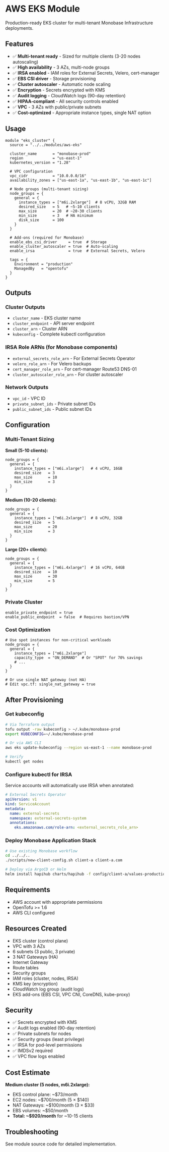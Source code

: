 # AWS EKS Module

Production-ready EKS cluster for multi-tenant Monobase Infrastructure deployments.

## Features

- ✅ **Multi-tenant ready** - Sized for multiple clients (3-20 nodes autoscaling)
- ✅ **High availability** - 3 AZs, multi-node groups
- ✅ **IRSA enabled** - IAM roles for External Secrets, Velero, cert-manager
- ✅ **EBS CSI driver** - Storage provisioning
- ✅ **Cluster autoscaler** - Automatic node scaling
- ✅ **Encryption** - Secrets encrypted with KMS
- ✅ **Audit logging** - CloudWatch logs (90-day retention)
- ✅ **HIPAA-compliant** - All security controls enabled
- ✅ **VPC** - 3 AZs with public/private subnets
- ✅ **Cost-optimized** - Appropriate instance types, single NAT option

## Usage

```hcl
module "eks_cluster" {
  source = "../../modules/aws-eks"
  
  cluster_name       = "monobase-prod"
  region             = "us-east-1"
  kubernetes_version = "1.28"
  
  # VPC configuration
  vpc_cidr           = "10.0.0.0/16"
  availability_zones = ["us-east-1a", "us-east-1b", "us-east-1c"]
  
  # Node groups (multi-tenant sizing)
  node_groups = {
    general = {
      instance_types = ["m6i.2xlarge"]  # 8 vCPU, 32GB RAM
      desired_size   = 5   # ~5-10 clients
      max_size       = 20  # ~20-30 clients
      min_size       = 3   # HA minimum
      disk_size      = 100
    }
  }
  
  # Add-ons (required for Monobase)
  enable_ebs_csi_driver     = true  # Storage
  enable_cluster_autoscaler = true  # Auto-scaling
  enable_irsa               = true  # External Secrets, Velero
  
  tags = {
    Environment = "production"
    ManagedBy   = "opentofu"
  }
}
```

## Outputs

### Cluster Outputs
- `cluster_name` - EKS cluster name
- `cluster_endpoint` - API server endpoint
- `cluster_arn` - Cluster ARN
- `kubeconfig` - Complete kubectl configuration

### IRSA Role ARNs (for Monobase components)
- `external_secrets_role_arn` - For External Secrets Operator
- `velero_role_arn` - For Velero backups
- `cert_manager_role_arn` - For cert-manager Route53 DNS-01
- `cluster_autoscaler_role_arn` - For cluster autoscaler

### Network Outputs
- `vpc_id` - VPC ID
- `private_subnet_ids` - Private subnet IDs
- `public_subnet_ids` - Public subnet IDs

## Configuration

### Multi-Tenant Sizing

**Small (5-10 clients):**
```hcl
node_groups = {
  general = {
    instance_types = ["m6i.xlarge"]   # 4 vCPU, 16GB
    desired_size   = 3
    max_size       = 10
    min_size       = 3
  }
}
```

**Medium (10-20 clients):**
```hcl
node_groups = {
  general = {
    instance_types = ["m6i.2xlarge"]  # 8 vCPU, 32GB
    desired_size   = 5
    max_size       = 20
    min_size       = 3
  }
}
```

**Large (20+ clients):**
```hcl
node_groups = {
  general = {
    instance_types = ["m6i.4xlarge"]  # 16 vCPU, 64GB
    desired_size   = 10
    max_size       = 30
    min_size       = 5
  }
}
```

### Private Cluster

```hcl
enable_private_endpoint = true
enable_public_endpoint  = false  # Requires bastion/VPN
```

### Cost Optimization

```hcl
# Use spot instances for non-critical workloads
node_groups = {
  general = {
    instance_types = ["m6i.2xlarge"]
    capacity_type  = "ON_DEMAND"  # Or "SPOT" for 70% savings
    # ...
  }
}

# Or use single NAT gateway (not HA)
# Edit vpc.tf: single_nat_gateway = true
```

## After Provisioning

### Get kubeconfig

```bash
# Via Terraform output
tofu output -raw kubeconfig > ~/.kube/monobase-prod
export KUBECONFIG=~/.kube/monobase-prod

# Or via AWS CLI
aws eks update-kubeconfig --region us-east-1 --name monobase-prod

# Verify
kubectl get nodes
```

### Configure kubectl for IRSA

Service accounts will automatically use IRSA when annotated:

```yaml
# External Secrets Operator
apiVersion: v1
kind: ServiceAccount
metadata:
  name: external-secrets
  namespace: external-secrets-system
  annotations:
    eks.amazonaws.com/role-arn: <external_secrets_role_arn>
```

### Deploy Monobase Application Stack

```bash
# Use existing Monobase workflow
cd ../../..
./scripts/new-client-config.sh client-a client-a.com

# Deploy via ArgoCD or Helm
helm install hapihub charts/hapihub -f config/client-a/values-production.yaml
```

## Requirements

- AWS account with appropriate permissions
- OpenTofu >= 1.6
- AWS CLI configured

## Resources Created

- EKS cluster (control plane)
- VPC with 3 AZs
- 6 subnets (3 public, 3 private)
- 3 NAT Gateways (HA)
- Internet Gateway
- Route tables
- Security groups
- IAM roles (cluster, nodes, IRSA)
- KMS key (encryption)
- CloudWatch log group (audit logs)
- EKS add-ons (EBS CSI, VPC CNI, CoreDNS, kube-proxy)

## Security

- ✅ Secrets encrypted with KMS
- ✅ Audit logs enabled (90-day retention)
- ✅ Private subnets for nodes
- ✅ Security groups (least privilege)
- ✅ IRSA for pod-level permissions
- ✅ IMDSv2 required
- ✅ VPC flow logs enabled

## Cost Estimate

**Medium cluster (5 nodes, m6i.2xlarge):**
- EKS control plane: ~$73/month
- EC2 nodes: ~$700/month (5 × $140)
- NAT Gateways: ~$100/month (3 × $33)
- EBS volumes: ~$50/month
- **Total: ~$920/month** for ~10-15 clients

## Troubleshooting

See module source code for detailed implementation.
